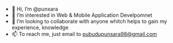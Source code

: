 - 👋 Hi, I’m @punxara
- 👀 I’m interested in Web & Mobile Application Develpomnet
- 💞️ I’m looking to collaborate with anyone whitch helps to gain my experience, knowledge
- 📫 To reach me, just email to pubudupunsara98@gmail.com
